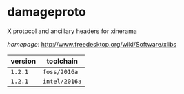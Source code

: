 # damageproto

X protocol and ancillary headers for xinerama

*homepage*: <http://www.freedesktop.org/wiki/Software/xlibs>

version | toolchain
--------|----------
``1.2.1`` | ``foss/2016a``
``1.2.1`` | ``intel/2016a``
